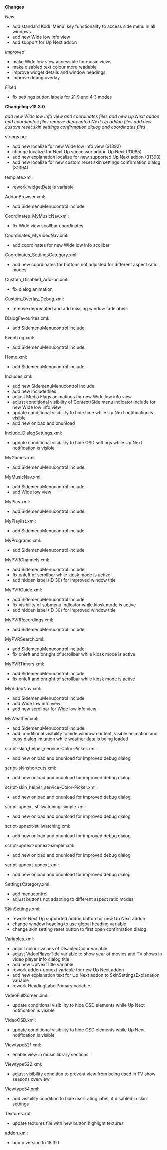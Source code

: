 **Changes**

_New_
- add standard Kodi 'Menu' key functionality to access side menu in all windows
- add new Wide low info view
- add support for Up Next addon

_Improved_
- make Wide low view accessible for music views
- make disabled text colour more readable
- improve widget details and window headings
- improve debug overlay

_Fixed_
- fix settings button labels for 21:9 and 4:3 modes

**Changelog v18.3.0**

_add new Wide low info view and coordinates files_
_add new Up Next addon and coordinates files_
_remove deprecated Next Up addon files_
_add new custom reset skin settings confirmation dialog and coordinates files_

strings.po:
- add new localize for new Wide low info view (31392)
- change localize for Next Up successor addon Up Next (31085)
- add new explanation localize for new supported Up Next addon (31393)
- add new localize for new custom reset skin settings confirmation dialog (31394)

template.xml:
- rework widgetDetails variable

AddonBrowser.xml:
- add SidemenuMenucontrol include

Coordinates_MyMusicNav.xml:
- fix Wide view scollbar coordinates

Coordinates_MyVideoNav.xml:
- add coordinates for new Wide low info scollbar

Coordinates_SettingsCategory.xml:
- add new coordinates for buttons not adjusted for different aspect ratio modes

Custom_Disabled_Add-on.xml:
- fix dialog animation

Custom_Overlay_Debug.xml:
- remove deprecated and add missing window fadelabels

DialogFavourites.xml:
- add SidemenuMenucontrol include

EventLog.xml:
- add SidemenuMenucontrol include

Home.xml: 
- add SidemenuMenucontrol include

Includes.xml:
- add new SidemenuMenucontrol include
- add new include files
- adjust Media Flags animations for new Wide low info view
- adjust conditional visibility of Context/Side menu indicator include for new Wide low info view
- update conditional visibility to hide time while Up Next notification is visible
- add new onload and onunload

Include_DialogSettings.xml:
- update conditional visibility to hide OSD settings while Up Next notification is visible

MyGames.xml:
- add SidemenuMenucontrol include

MyMusicNav.xml:
- add SidemenuMenucontrol include
- add Wide low view

MyPics.xml:
- add SidemenuMenucontrol include

MyPlaylist.xml:
- add SidemenuMenucontrol include

MyPrograms.xml:
- add SidemenuMenucontrol include

MyPVRChannels.xml:
- add SidemenuMenucontrol include
- fix onleft of scrollbar while kiosk mode is active
- add hidden label (ID 30) for improved window title

MyPVRGuide.xml:
- add SidemenuMenucontrol include
- fix visibility of submenu indicator while kiosk mode is active
- add hidden label (ID 30) for improved window title

MyPVRRecordings.xml:
- add SidemenuMenucontrol include

MyPVRSearch.xml:
- add SidemenuMenucontrol include
- fix onleft and onright of scrollbar while kiosk mode is active

MyPVRTimers.xml:
- add SidemenuMenucontrol include
- fix onleft and onright of scrollbar while kiosk mode is active

MyVideoNav.xml:
- add SidemenuMenucontrol include
- add Wide low info view
- add new scrollbar for Wide low info view

MyWeather.xml: 
- add SidemenuMenucontrol include
- add conditional visibility to hide window content, visible animation and busy dialog imitation while weather data is being loaded

script-skin_helper_service-Color-Picker.xml:
- add new onload and onunload for improved debug dialog

script-skinshortcuts.xml:
- add new onload and onunload for improved debug dialog

script-skin_helper_service-Color-Picker.xml:
- add new onload and onunload for improved debug dialog

script-upnext-stillwatching-simple.xml:
- add new onload and onunload for improved debug dialog

script-upnext-stillwatching.xml:
- add new onload and onunload for improved debug dialog

script-upnext-upnext-simple.xml:
- add new onload and onunload for improved debug dialog

script-upnext-upnext.xml:
- add new onload and onunload for improved debug dialog

SettingsCategory.xml: 
- add menucontrol
- adjust buttons not adapting to different aspect ratio modes

SkinSettings.xml:
- rework Next Up supported addon button for new Up Next addon
- change window heading to use global heading variable
- change skin setting reset button to first open confirmation dialog

Variables.xml:
- adjust colour values of DisabledColor variable
- adjust VideoPlayerTitle variable to show year of movies and TV shows in video player info dialog title
- add new UpNextTitle variable
- rework addon-upnext variable for new Up Next addon
- add new explanation text for Up Next addon to SkinSettingsExplanation variable
- rework HeadingLabelPrimary variable

VideoFullScreen.xml:
- update conditional visibility to hide OSD elements while Up Next notification is visible

VideoOSD.xml:
- update conditional visibility to hide OSD elements while Up Next notification is visible

Viewtype521.xml:
- enable view in music library sections

Viewtype522.xml:
- adjust visibility condition to prevent view from being used in TV show seasons overview

Viewtype54.xml:
- add visibility condition to hide user rating label, if disabled in skin settings

Textures.xbt:
- update textures file with new button highlight textures

addon.xml:
- bump version to 18.3.0
